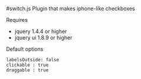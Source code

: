 #switch.js
Plugin that makes iphone-like checkboxes  
  
Requires  
<ul>
	<li>jquery 1.4.4 or higher</li>
	<li>jquery ui 1.8.9 or higher</li>
</ul>
  	
Default options 

	labelsOutside: false
	clickable : true
	draggable : true
	
